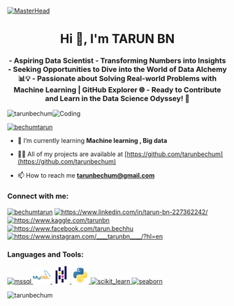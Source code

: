 [![MasterHead](https://nielseniq.com/wp-content/uploads/sites/4/2021/02/data-science-icon-animation-banner-clockwise-4.gif)](https://rishavchanda.io)
<h1 align="center">Hi 👋, I'm TARUN BN</h1>
<h3 align="center">- Aspiring Data Scientist - Transforming Numbers into Insights - Seeking Opportunities to Dive into the World of Data Alchemy 📊💡 - Passionate about Solving Real-world Problems with Machine Learning | GitHub Explorer 🌐 - Ready to Contribute and Learn in the Data Science Odyssey! 🌟</h3>
<img align="right" alt="Coding" width="400" src="https://camo.githubusercontent.com/7de37139d0b4c1ce40865e799b446c0e963a3dd8fb68d239707237c40604fa3d/68747470733a2f2f63646e2e6472696262626c652e636f6d2f75736572732f3733303730332f73637265656e73686f74732f363538313234332f6176656e746f2e676966">

<p align="left"> <img src="https://komarev.com/ghpvc/?username=tarunbechum&label=Profile%20views&color=0e75b6&style=flat" alt="tarunbechum" /> </p>

<p align="left"> <a href="https://twitter.com/bechumtarun" target="blank"><img src="https://img.shields.io/twitter/follow/bechumtarun?logo=twitter&style=for-the-badge" alt="bechumtarun" /></a> </p>

- 🌱 I’m currently learning **Machine learning , Big data**

- 👨‍💻 All of my projects are available at [https://github.com/tarunbechum](https://github.com/tarunbechum)

- 📫 How to reach me **tarunbechum@gmail.com**

<h3 align="left">Connect with me:</h3>
<p align="left">
<a href="https://twitter.com/bechumtarun" target="blank"><img align="center" src="https://raw.githubusercontent.com/rahuldkjain/github-profile-readme-generator/master/src/images/icons/Social/twitter.svg" alt="bechumtarun" height="30" width="40" /></a>
<a href="https://linkedin.com/in/https://www.linkedin.com/in/tarun-bn-227362242/" target="blank"><img align="center" src="https://raw.githubusercontent.com/rahuldkjain/github-profile-readme-generator/master/src/images/icons/Social/linked-in-alt.svg" alt="https://www.linkedin.com/in/tarun-bn-227362242/" height="30" width="40" /></a>
<a href="https://kaggle.com/https://www.kaggle.com/tarunbn" target="blank"><img align="center" src="https://raw.githubusercontent.com/rahuldkjain/github-profile-readme-generator/master/src/images/icons/Social/kaggle.svg" alt="https://www.kaggle.com/tarunbn" height="30" width="40" /></a>
<a href="https://fb.com/https://www.facebook.com/tarun.bechhu" target="blank"><img align="center" src="https://raw.githubusercontent.com/rahuldkjain/github-profile-readme-generator/master/src/images/icons/Social/facebook.svg" alt="https://www.facebook.com/tarun.bechhu" height="30" width="40" /></a>
<a href="https://instagram.com/https://www.instagram.com/____tarunbn____/?hl=en" target="blank"><img align="center" src="https://raw.githubusercontent.com/rahuldkjain/github-profile-readme-generator/master/src/images/icons/Social/instagram.svg" alt="https://www.instagram.com/____tarunbn____/?hl=en" height="30" width="40" /></a>
</p>

<h3 align="left">Languages and Tools:</h3>
<p align="left"> <a href="https://www.microsoft.com/en-us/sql-server" target="_blank" rel="noreferrer"> <img src="https://www.svgrepo.com/show/303229/microsoft-sql-server-logo.svg" alt="mssql" width="40" height="40"/> </a> <a href="https://www.mysql.com/" target="_blank" rel="noreferrer"> <img src="https://raw.githubusercontent.com/devicons/devicon/master/icons/mysql/mysql-original-wordmark.svg" alt="mysql" width="40" height="40"/> </a> <a href="https://pandas.pydata.org/" target="_blank" rel="noreferrer"> <img src="https://raw.githubusercontent.com/devicons/devicon/2ae2a900d2f041da66e950e4d48052658d850630/icons/pandas/pandas-original.svg" alt="pandas" width="40" height="40"/> </a> <a href="https://www.python.org" target="_blank" rel="noreferrer"> <img src="https://raw.githubusercontent.com/devicons/devicon/master/icons/python/python-original.svg" alt="python" width="40" height="40"/> </a> <a href="https://scikit-learn.org/" target="_blank" rel="noreferrer"> <img src="https://upload.wikimedia.org/wikipedia/commons/0/05/Scikit_learn_logo_small.svg" alt="scikit_learn" width="40" height="40"/> </a> <a href="https://seaborn.pydata.org/" target="_blank" rel="noreferrer"> <img src="https://seaborn.pydata.org/_images/logo-mark-lightbg.svg" alt="seaborn" width="40" height="40"/> </a> </p>

<p><img align="center" src="https://github-readme-stats.vercel.app/api/top-langs?username=tarunbechum&show_icons=true&locale=en&layout=compact" alt="tarunbechum" /></p>

